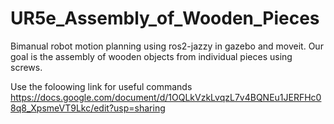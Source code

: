 # UR5e_Assembly_of_Wooden_Pieces
Bimanual robot motion planning using ros2-jazzy in gazebo and moveit. Our goal is the assembly of wooden objects  from individual pieces using screws. 

Use the foloowing link for useful commands
https://docs.google.com/document/d/1OQLkVzkLvqzL7v4BQNEu1JERFHc08q8_XpsmeVT9Lkc/edit?usp=sharing
